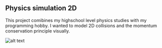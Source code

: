 ## Physics simulation 2D

This project comibines my highschool level physics studies with my programming hobby. I wanted to model 2D collisions and the momentum conservation principle visually.

![alt text](https://raw.githubusercontent.com/thecodebasesite/Physics/master/physics.gif)
